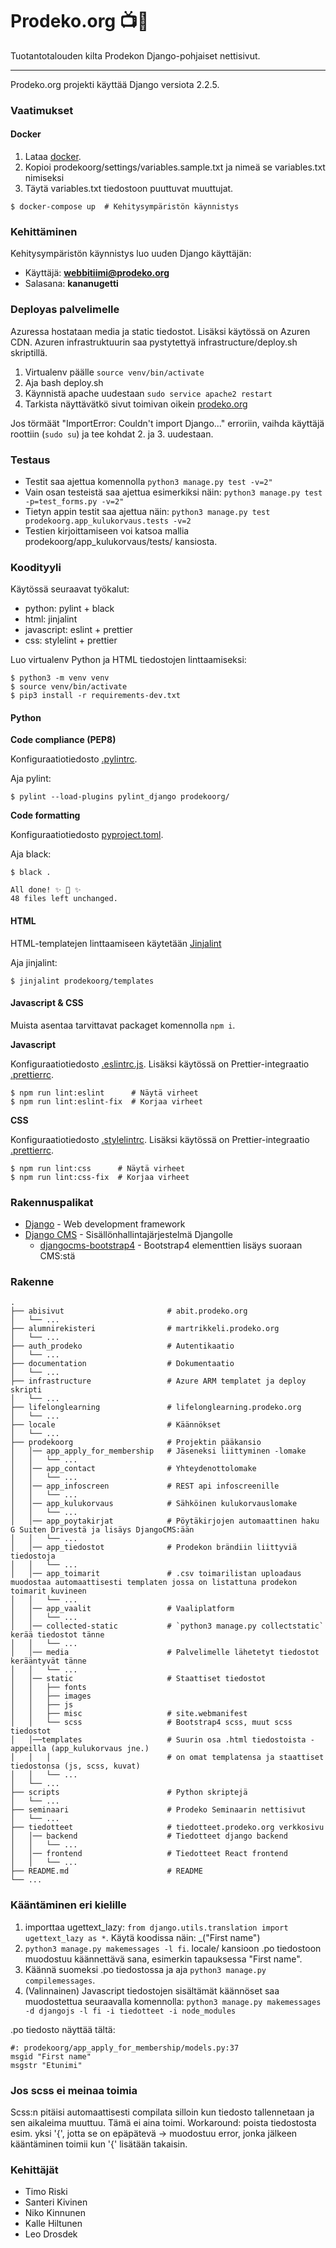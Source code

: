 # Prodeko.org :tv::rainbow:

Tuotantotalouden kilta Prodekon Django-pohjaiset nettisivut.

---

Prodeko.org projekti käyttää Django versiota 2.2.5.

### Vaatimukset

#### Docker

1. Lataa [docker](https://docs.docker.com/install/).
2. Kopioi prodekoorg/settings/variables.sample.txt ja nimeä se variables.txt nimiseksi
3. Täytä variables.txt tiedostoon puuttuvat muuttujat.

```
$ docker-compose up  # Kehitysympäristön käynnistys
```

### Kehittäminen

Kehitysympäristön käynnistys luo uuden Django käyttäjän:

- Käyttäjä: **webbitiimi@prodeko.org**
- Salasana: **kananugetti**

### Deployas palvelimelle

Azuressa hostataan media ja static tiedostot. Lisäksi käytössä on Azuren CDN. Azuren infrastruktuurin saa pystytettyä infrastructure/deploy.sh skriptillä.

1. Virtualenv päälle `source venv/bin/activate`
2. Aja bash deploy.sh
3. Käynnistä apache uudestaan `sudo service apache2 restart`
4. Tarkista näyttävätkö sivut toimivan oikein [prodeko.org](https://prodeko.org)

Jos törmäät "ImportError: Couldn't import Django..." erroriin, vaihda käyttäjä roottiin (`sudo su`) ja tee kohdat 2. ja 3. uudestaan.

### Testaus

- Testit saa ajettua komennolla `python3 manage.py test -v=2"`
- Vain osan testeistä saa ajettua esimerkiksi näin: `python3 manage.py test -p=test_forms.py -v=2"`
- Tietyn appin testit saa ajettua näin: `python3 manage.py test prodekoorg.app_kulukorvaus.tests -v=2`
- Testien kirjoittamiseen voi katsoa mallia prodekoorg/app_kulukorvaus/tests/ kansiosta.

### Koodityyli

Käytössä seuraavat työkalut:

- python: pylint + black
- html: jinjalint
- javascript: eslint + prettier
- css: stylelint + prettier

Luo virtualenv Python ja HTML tiedostojen linttaamiseksi:

```shell
$ python3 -m venv venv
$ source venv/bin/activate
$ pip3 install -r requirements-dev.txt
```

#### Python

**Code compliance (PEP8)**

Konfiguraatiotiedosto [.pylintrc](./.pylintrc).

Aja pylint:

```shell
$ pylint --load-plugins pylint_django prodekoorg/
```

**Code formatting**

Konfiguraatiotiedosto [pyproject.toml](./pyproject.toml).

Aja black:

```shell
$ black .

All done! ✨ 🍰 ✨
48 files left unchanged.
```

#### HTML

HTML-templatejen linttaamiseen käytetään [Jinjalint](https://github.com/motet-a/jinjalint)

Aja jinjalint:

```shell
$ jinjalint prodekoorg/templates
```

#### Javascript & CSS

Muista asentaa tarvittavat packaget komennolla `npm i`.

**Javascript**

Konfiguraatiotiedosto [.eslintrc.js](./.eslintrc.js). Lisäksi käytössä on Prettier-integraatio [.prettierrc](./..prettierrc).

```shell
$ npm run lint:eslint      # Näytä virheet
$ npm run lint:eslint-fix  # Korjaa virheet
```

**CSS**

Konfiguraatiotiedosto [.stylelintrc](./.stylelintrc). Lisäksi käytössä on Prettier-integraatio [.prettierrc](./..prettierrc).

```shell
$ npm run lint:css      # Näytä virheet
$ npm run lint:css-fix  # Korjaa virheet
```

### Rakennuspalikat

- [Django](https://reactjs.org/) - Web development framework
- [Django CMS](https://www.django-cms.org/en/) - Sisällönhallintajärjestelmä Djangolle
  - [djangocms-bootstrap4](https://github.com/divio/djangocms-bootstrap4) - Bootstrap4 elementtien lisäys suoraan CMS:stä

### Rakenne

    .
    ├── abisivut                       # abit.prodeko.org
    │   └── ...
    ├── alumnirekisteri                # martrikkeli.prodeko.org
    │   └── ...
    ├── auth_prodeko                   # Autentikaatio
    │   └── ...
    ├── documentation                  # Dokumentaatio
    │   └── ...
    ├── infrastructure                 # Azure ARM templatet ja deploy skripti
    │   └── ...
    ├── lifelonglearning               # lifelonglearning.prodeko.org
    │   └── ...
    ├── locale                         # Käännökset
    │   └── ...
    ├── prodekoorg                     # Projektin pääkansio
    │   │── app_apply_for_membership   # Jäseneksi liittyminen -lomake
    │   │   └── ...
    │   │── app_contact                # Yhteydenottolomake
    │   │   └── ...
    │   │── app_infoscreen             # REST api infoscreenille
    │   │   └── ...
    │   │── app_kulukorvaus            # Sähköinen kulukorvauslomake
    │   │   └── ...
    │   │── app_poytakirjat            # Pöytäkirjojen automaattinen haku G Suiten Drivestä ja lisäys DjangoCMS:ään
    │   │   └── ...
    │   │── app_tiedostot              # Prodekon brändiin liittyviä tiedostoja
    │   │   └── ...
    │   │── app_toimarit               # .csv toimarilistan uploadaus muodostaa automaattisesti templaten jossa on listattuna prodekon toimarit kuvineen
    │   │   └── ...
    │   │── app_vaalit                 # Vaaliplatform
    │   │   └── ...
    │   │── collected-static           # `python3 manage.py collectstatic` kerää tiedostot tänne
    │   │   └── ...
    │   │── media                      # Palvelimelle lähetetyt tiedostot kerääntyvät tänne
    │   │   └── ...
    │   │── static                     # Staattiset tiedostot
    │   │   ├── fonts
    │   │   ├── images
    │   │   ├── js
    │   │   ├── misc                   # site.webmanifest
    │   │   └── scss                   # Bootstrap4 scss, muut scss tiedostot
    │   │──templates                   # Suurin osa .html tiedostoista - appeilla (app_kulukorvaus jne.)
    │   │   │                          # on omat templatensa ja staattiset tiedostonsa (js, scss, kuvat)
    │   │   └── ...
    │   └── ...
    ├── scripts                        # Python skriptejä
    │   └── ...
    ├── seminaari                      # Prodeko Seminaarin nettisivut
    │   └── ...
    ├── tiedotteet                     # tiedotteet.prodeko.org verkkosivu
    │   │── backend                    # Tiedotteet django backend
    │   │   └── ...
    │   │── frontend                   # Tiedotteet React frontend
    │   │   └── ...
    ├── README.md                      # README
    └── ...

### Kääntäminen eri kielille

1. importtaa ugettext_lazy: `from django.utils.translation import ugettext_lazy as *`. Käytä koodissa näin: \_("First name")
2. `python3 manage.py makemessages -l fi`. locale/ kansioon .po tiedostoon muodostuu käännettävä sana, esimerkin tapauksessa "First name".
3. Käännä suomeksi .po tiedostossa ja aja `python3 manage.py compilemessages`.
4. (Valinnainen) Javascript tiedostojen sisältämät käännöset saa muodostettua seuraavalla komennolla: `python3 manage.py makemessages -d djangojs -l fi -i tiedotteet -i node_modules`

.po tiedosto näyttää tältä:

```
#: prodekoorg/app_apply_for_membership/models.py:37
msgid "First name"
msgstr "Etunimi"
```

### Jos scss ei meinaa toimia

Scss:n pitäisi automaattisesti compilata silloin kun tiedosto tallennetaan ja sen aikaleima muuttuu. Tämä ei aina toimi. Workaround: poista tiedostosta esim. yksi '{', jotta se on epäpätevä -> muodostuu error, jonka jälkeen kääntäminen toimii kun '{' lisätään takaisin.

### Kehittäjät

- Timo Riski
- Santeri Kivinen
- Niko Kinnunen
- Kalle Hiltunen
- Leo Drosdek
